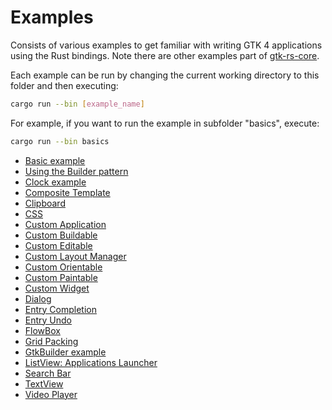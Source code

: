 # Examples

Consists of various examples to get familiar with writing GTK 4 applications using the Rust bindings. Note there are other examples part of [gtk-rs-core](https://github.com/gtk-rs/gtk-rs-core/tree/master/examples).

Each example can be run by changing the current working directory to this folder and then executing:

```bash
cargo run --bin [example_name]
```

For example, if you want to run the example in subfolder "basics", execute:

```bash
cargo run --bin basics
```


- [Basic example](./basics/)
- [Using the Builder pattern](./builder_pattern/)
- [Clock example](./clock/)
- [Composite Template](./composite_template/)
- [Clipboard](./clipboard/)
- [CSS](./css/)
- [Custom Application](./custom_application/)
- [Custom Buildable](./custom_buildable/)
- [Custom Editable](./custom_editable/)
- [Custom Layout Manager](./custom_layout_manager/)
- [Custom Orientable](./custom_orientable/)
- [Custom Paintable](./custom_paintable/)
- [Custom Widget](./custom_widget/)
- [Dialog](./dialog/)
- [Entry Completion](./entry_completion/)
- [Entry Undo](./entry_undo/)
- [FlowBox](./flow_box/)
- [Grid Packing](./grid_packing)
- [GtkBuilder example](./gtk_builder/)
- [ListView: Applications Launcher](./list_view_apps_launcher/)
- [Search Bar](./search_bar/)
- [TextView](./text_viewer/)
- [Video Player](./video_player/)
